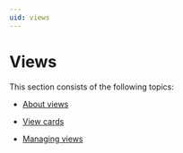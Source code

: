 ```yaml
---
uid: views
---
```


# Views

This section consists of the following topics:

- [About views](xref:About_views)

- [View cards](xref:View_cards)

- [Managing views](xref:Managing_views)
